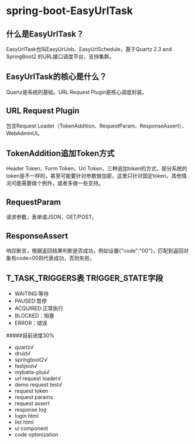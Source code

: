 # spring-boot-EasyUrlTask
什么是EasyUrlTask？
----
EasyUrlTask也叫EasyUrlJob、EasyUrlSchedule，基于Quartz 2.3 and SpringBoot2 的URL接口调度平台，支持集群。

EasyUrlTask的核心是什么？
----
Quartz是系统的基础，URL Request Plugin是核心调度封装。

URL Request Plugin
----
包含Request Loader（TokenAddition、RequestParam、ResponseAssert）、WebAdminUI。

TokenAddition追加Token方式
----
Header Token、Form Token、Url Token，三种追加token的方式，部分系统的token是不一样的，甚至可能要针对参数做加密，这里只针对固定token，其他情况可能需要做个例外，或者多做一些支持。

RequestParam
----
请求参数，表单或JSON，GET/POST。

ResponseAssert
----
响应断言，根据返回结果判断是否成功，例如设置{"code":"00"}，匹配到返回对象有code=00则代表成功，否则失败。

T_TASK_TRIGGERS表 TRIGGER_STATE字段
----
- WAITING:等待  
- PAUSED:暂停 
- ACQUIRED:正常执行 
- BLOCKED：阻塞 
- ERROR：错误

#####目前进度30%
- quartz√
- druid√
- springboot2√
- fastjson√
- mybatis-plus√
- url request loader√
- demo request test√
- request token
- request params
- request assert
- response log
- login html
- list html
- ui component
- code optimization
